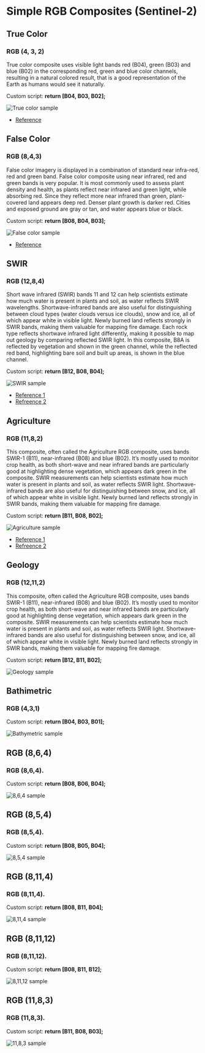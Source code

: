 # Simple RGB Composites (Sentinel-2)

## True Color

### RGB (4, 3, 2)

True color composite uses visible light bands red (B04), green (B03) and blue (B02) in the corresponding red, green and blue color channels, resulting in a natural colored result, that is a good representation of the Earth as humans would see it naturally.

Custom script: **return [B04, B03, B02];**

![True color sample](fig/fig1.png)

 - [Reference](https://sentinel.esa.int/web/sentinel/user-guides/sentinel-2-msi/definitions)

## False Color

### RGB (8,4,3)

False color imagery is displayed in a combination of standard near infra-red, red and green band. 
False color composite using near infrared, red and green bands is very popular. It is most commonly used to assess plant density and health, as plants reflect near infrared and green light, while absorbing red. Since they reflect more near infrared than green, plant-covered land appears deep red. Denser plant growth is darker red. Cities and exposed ground are gray or tan, and water appears blue or black.

Custom script: **return [B08, B04, B03];**

![False color sample](fig/fig2.png)

 - [Reference](https://earthobservatory.nasa.gov/features/FalseColor/page6.php)

## SWIR

### RGB (12,8,4)

Short wave infrared (SWIR) bands 11 and 12 can help scientists estimate how much water is present in plants and soil, as water reflects SWIR wavelengths. Shortwave-infrared bands are also useful for distinguishing between cloud types (water clouds versus ice clouds), snow and ice, all of which appear white in visible light. Newly burned land reflects strongly in SWIR bands, making them valuable for mapping fire damage. Each rock type reflects shortwave infrared light differently, making it possible to map out geology by comparing reflected SWIR light. In this composite, B8A is reflected by vegetation and shown in the green channel, while the reflected red band, highlighting bare soil and built up areas, is shown in the blue channel.

Custom script: **return [B12, B08, B04];**

![SWIR sample](fig/fig3.png)

 - [Reference 1](https://earthobservatory.nasa.gov/features/FalseColor/page5.php)
 - [Refreence 2](https://gisgeography.com/sentinel-2-bands-combinations/)

## Agriculture

### RGB (11,8,2)

This composite, often called the Agriculture RGB composite, uses bands SWIR-1 (B11), near-infrared (B08) and blue (B02). It’s mostly used to monitor crop health, as both short-wave and near infrared bands are particularly good at highlighting dense vegetation, which appears dark green in the composite. SWIR measurements can help scientists estimate how much water is present in plants and soil, as water reflects SWIR light. Shortwave-infrared bands are also useful for distinguishing between snow, and ice, all of which appear white in visible light. Newly burned land reflects strongly in SWIR bands, making them valuable for mapping fire damage.

Custom script: **return [B11, B08, B02];**

![Agriculture sample](fig/fig4.png)

 - [Reference 1](https://earthobservatory.nasa.gov/features/FalseColor/page5.php)
 - [Refreence 2](https://gisgeography.com/sentinel-2-bands-combinations/)

## Geology

### RGB (12,11,2)

This composite, often called the Agriculture RGB composite, uses bands SWIR-1 (B11), near-infrared (B08) and blue (B02). It’s mostly used to monitor crop health, as both short-wave and near infrared bands are particularly good at highlighting dense vegetation, which appears dark green in the composite. SWIR measurements can help scientists estimate how much water is present in plants and soil, as water reflects SWIR light. Shortwave-infrared bands are also useful for distinguishing between snow, and ice, all of which appear white in visible light. Newly burned land reflects strongly in SWIR bands, making them valuable for mapping fire damage.

Custom script: **return [B12, B11, B02];**

![Geology sample](fig/fig5.png)

## Bathimetric

### RGB (4,3,1)

Custom script: **return [B04, B03, B01];**

![Bathymetric sample](fig/fig6.png)

## RGB (8,6,4)

### RGB (8,6,4).

Custom script: **return [B08, B06, B04];**

![8,6,4 sample](fig/fig7.png)

## RGB (8,5,4)

### RGB (8,5,4).

Custom script: **return [B08, B05, B04];**

![8,5,4 sample](fig/fig8.png)

## RGB (8,11,4)

### RGB (8,11,4).

Custom script: **return [B08, B11, B04];**

![8,11,4 sample](fig/fig9.png)

## RGB (8,11,12)

### RGB (8,11,12).

Custom script: **return [B08, B11, B12];**

![8,11,12 sample](fig/fig10.png)

## RGB (11,8,3)

### RGB (11,8,3).

Custom script: **return [B11, B08, B03];**

![11,8,3 sample](fig/fig11.png)

















